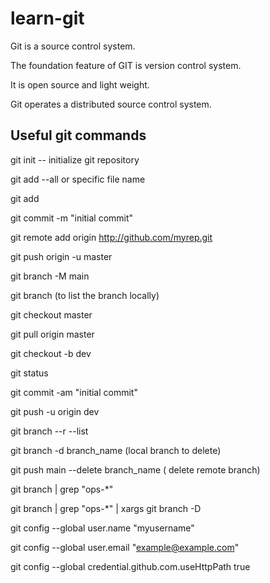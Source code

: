 # learn-git

Git is a source control system. 

The foundation feature of GIT is version control system. 

It is open source and light weight.

Git operates a distributed source control system.

## Useful git commands

git init    -- initialize git repository

git add --all or specific file name

git add <filename>

git commit -m "initial commit"

git remote add origin <http://github.com/myrep.git>

git push origin -u master

git branch -M main

git branch (to list the branch locally)

git checkout master

git pull origin master

git checkout -b dev

git status

git commit -am "initial commit"

git push -u origin dev

git branch --r --list

git branch -d branch_name (local branch to delete)

git push main --delete branch_name ( delete remote branch)

git branch | grep "ops-*"

git branch | grep "ops-*" | xargs git branch -D

git config --global user.name "myusername"

git config --global user.email "example@example.com"

git config --global credential.github.com.useHttpPath true

